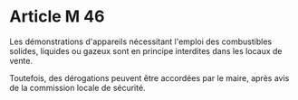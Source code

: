 # Article M 46

Les démonstrations d'appareils nécessitant l'emploi des combustibles solides, liquides ou gazeux sont en principe interdites dans les locaux de vente.

Toutefois, des dérogations peuvent être accordées par le maire, après avis de la commission locale de sécurité.
